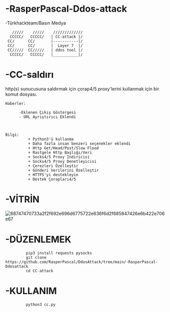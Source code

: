 # -RasperPascal-Ddos-attack
-Türkhackteam/Basın Medya 

       /////    /////    /////////////
      CCCCC/   CCCCC/   | CC-attack |/
     CC/      CC/       |-----------|/   
     CC/      CC/       |  Layer 7  |/  
     CC/////  CC/////   | ddos tool |/    
      CCCCC/   CCCCC/   |___________|/
  
# -CC-saldırı

http(s) sunucusuna saldırmak için çorap4/5 proxy'lerini kullanmak için bir komut dosyası.
          
  
    Haberler:
   
          -Eklenen Çıkış Göstergesi
          - URL Ayrıştırıcı Eklendi
  
  
  
    Bilgi:
              + Python3'ü kullanma
              + Daha fazla insan benzeri seçenekler eklendi
              + Http Get/Head/Post/Slow Flood
              + Rastgele Http Başlığı/Veri
              + Socks4/5 Proxy İndiricisi
              + Socks4/5 Proxy Denetleyicisi
              + Çerezleri Özelleştir
              + Gönderi Verilerini Özelleştir
              + HTTPS'yi destekleyin
              + Destek Çorapları4/5
	      
	    
# -VİTRİN
![68747470733a2f2f692e696d6775722e636f6d2f685847426e6b422e706e67](https://user-images.githubusercontent.com/93418438/147861551-3c49e7b3-dbf2-405c-bb0e-5c31f9d28265.png)



# -DÜZENLEMEK
             pip3 install requests pysocks
             git clone https://github.com/RasperPascal/DdosAttack/tree/main/-RasperPascal-Ddosattack
             cd CC-attack
	
	
# -KULLANIM
             python3 cc.py
